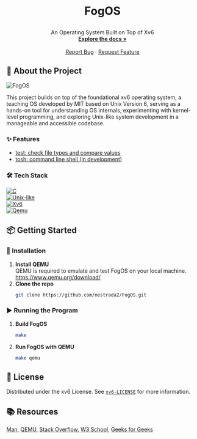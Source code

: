 <h3 align="center" style="font-size: 2.1em; font-weight: bolder;">FogOS</h3>

  <p align="center">
    An Operating System Built on Top of Xv6
    <br />
    <a href="https://github.com/nestrada2/FogOS/tree/main/docs"><strong>Explore the docs »</strong></a>
    <br />
    <br />
    <a href="https://github.com/nestrada2/FogOS/issues/new?labels=bug&template=bug-report.md">Report Bug</a>
    ·
    <a href="https://github.com/nestrada2/FogOS/issues/new?labels=enhancement&template=feature-request.md">Request Feature</a>
  </p>
</div>

<!-- ABOUT THE PROJECT -->
## 📖 About the Project
![FogOS](docs/fogos.gif)

This project builds on top of the foundational xv6 operating system, a teaching OS developed by MIT based on Unix Version 6, serving as a hands-on tool for understanding OS internals, experimenting with kernel-level programming, and exploring Unix-like system development in a manageable and accessible codebase.

### **✨ Features**
- [test: check file types and compare values](https://github.com/USF-OS/FogOS/pull/77)
- [tosh: command line shell (in development)](https://github.com/nestrada2/FogOS/blob/main/docs/TOSH.md)

### **🛠️ Tech Stack**
[![C][C.com]][C-url]
<br />
[![Unix-like][Unix-like.com]][Unix-like-url]
<br />
[![Xv6][Xv6.com]][Xv6-url]
<br />
[![Qemu][Qemu.com]][Qemu-url]
<br />

<!-- GETTING STARTED -->
## 📦 Getting Started

### **💾 Installation**
1. **Install QEMU**
   <br />
   QEMU is required to emulate and test FogOS on your local machine. https://www.qemu.org/download/
2. **Clone the repo**
    ```sh
    git clone https://github.com/nestrada2/FogOS.git
    ```

### **▶️ Running the Program**
1. **Build FogOS**
   ```sh
   make
   ```
2. **Run FogOS with QEMU**
   ```sh
   make qemu
   ```

<!-- LICENSE -->
## 📜 License
Distributed under the xv6 License. See [`xv6-LICENSE`](xv6-LICENSE) for more information.

<!-- RESOURCES -->
## 📚 Resources
[Man](https://www.man7.org/linux/man-pages/index.html), 
[QEMU](https://www.qemu.org/docs/master/),
[Stack Overflow](https://stackoverflow.com/),
[W3 School](https://www.w3schools.com/),
[Geeks for Geeks](https://www.geeksforgeeks.org/)

<!------- MARKDOWN LINKS & IMAGES ------->
[C.com]: https://img.shields.io/badge/C-00599C?style=for-the-badge&logo=c&logoColor=white
[C-url]: https://www.iso.org/standard/74528.html
[Unix-like.com]: https://img.shields.io/badge/Unix-like-4285F4?style=for-the-badge&logo=unix-like
[Unix-like-url]: #
[Xv6.com]: https://img.shields.io/badge/Xv6-100000?style=for-the-badge&logo=xv6
[Xv6-url]: https://pdos.csail.mit.edu/6.828/2012/xv6.html
[Qemu.com]: https://img.shields.io/badge/Qemu-EE0000?style=for-the-badge&logo=qemu
[Qemu-url]: https://www.qemu.org/
